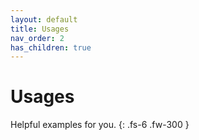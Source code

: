 ```yaml
---
layout: default
title: Usages
nav_order: 2
has_children: true
---
```


# Usages

Helpful examples for you.
{: .fs-6 .fw-300 }
